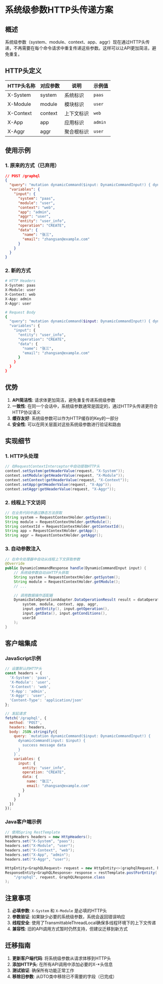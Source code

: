 # 系统级参数HTTP头传递方案

## 概述

系统级参数（system、module、context、app、aggr）现在通过HTTP头传递，不再需要在每个命令请求中重复传递这些参数。这样可以让API更加简洁，避免重复。

## HTTP头定义

| HTTP头名称 | 对应参数 | 说明 | 示例值 |
|-----------|---------|------|--------|
| X-System | system | 系统标识 | `paas` |
| X-Module | module | 模块标识 | `user` |
| X-Context | context | 上下文标识 | `web` |
| X-App | app | 应用标识 | `admin` |
| X-Aggr | aggr | 聚合根标识 | `user` |

## 使用示例

### 1. 原来的方式（已弃用）

```json
// POST /graphql
{
  "query": "mutation dynamicCommand($input: DynamicCommandInput!) { dynamicCommand(input: $input) { success message } }",
  "variables": {
    "input": {
      "system": "paas",
      "module": "user", 
      "context": "web",
      "app": "admin",
      "aggr": "user",
      "entity": "user_info",
      "operation": "CREATE",
      "data": {
        "name": "张三",
        "email": "zhangsan@example.com"
      }
    }
  }
}
```

### 2. 新的方式

```bash
# HTTP Headers
X-System: paas
X-Module: user
X-Context: web
X-App: admin
X-Aggr: user

# Request Body
{
  "query": "mutation dynamicCommand($input: DynamicCommandInput!) { dynamicCommand(input: $input) { success message } }",
  "variables": {
    "input": {
      "entity": "user_info",
      "operation": "CREATE",
      "data": {
        "name": "张三",
        "email": "zhangsan@example.com"
      }
    }
  }
}
```

## 优势

1. **API简洁性**: 请求体更加简洁，避免重复传递系统级参数
2. **一致性**: 在同一个会话中，系统级参数通常是固定的，通过HTTP头传递更符合HTTP协议语义
3. **缓存友好**: 系统级参数可以作为HTTP缓存的Key的一部分
4. **安全性**: 可以在网关层面对这些系统级参数进行验证和路由

## 实现细节

### 1. HTTP头处理

```java
// 在RequestContextInterceptor中自动提取HTTP头
context.setSystem(getHeaderValue(request, "X-System"));
context.setModule(getHeaderValue(request, "X-Module"));
context.setContext(getHeaderValue(request, "X-Context"));
context.setApp(getHeaderValue(request, "X-App"));
context.setAggr(getHeaderValue(request, "X-Aggr"));
```

### 2. 线程上下文访问

```java
// 在业务代码中通过静态方法获取
String system = RequestContextHolder.getSystem();
String module = RequestContextHolder.getModule();
String contextId = RequestContextHolder.getContextId();
String app = RequestContextHolder.getApp();
String aggr = RequestContextHolder.getAggr();
```

### 3. 自动参数注入

```java
// 在命令处理器中自动从线程上下文获取参数
@Override
public DynamicCommandResponse handle(DynamicCommandInput input) {
    // 系统级参数自动从HTTP头获取
    String system = RequestContextHolder.getSystem();
    String module = RequestContextHolder.getModule();
    // ...
    
    // 调用数据操作适配器
    DynamicDataOperationAdapter.DataOperationResult result = dataOperationAdapter.handleCommand(
        system, module, context, app, aggr,
        input.getEntity(), input.getOperation(), 
        input.getData(), input.getConditions(), 
        userId
    );
}
```

## 客户端集成

### JavaScript示例

```javascript
// 设置默认的HTTP头
const headers = {
  'X-System': 'paas',
  'X-Module': 'user',
  'X-Context': 'web', 
  'X-App': 'admin',
  'X-Aggr': 'user',
  'Content-Type': 'application/json'
};

// 发起请求
fetch('/graphql', {
  method: 'POST',
  headers: headers,
  body: JSON.stringify({
    query: `mutation dynamicCommand($input: DynamicCommandInput!) { 
      dynamicCommand(input: $input) { 
        success message data 
      } 
    }`,
    variables: {
      input: {
        entity: "user_info",
        operation: "CREATE",
        data: {
          name: "张三",
          email: "zhangsan@example.com"
        }
      }
    }
  })
});
```

### Java客户端示例

```java
// 使用Spring RestTemplate
HttpHeaders headers = new HttpHeaders();
headers.set("X-System", "paas");
headers.set("X-Module", "user");
headers.set("X-Context", "web");
headers.set("X-App", "admin");
headers.set("X-Aggr", "user");

HttpEntity<GraphQLRequest> request = new HttpEntity<>(graphqlRequest, headers);
ResponseEntity<GraphQLResponse> response = restTemplate.postForEntity(
    "/graphql", request, GraphQLResponse.class
);
```

## 注意事项

1. **必填参数**: `X-System` 和 `X-Module` 是必填的HTTP头
2. **参数验证**: 如果缺少必要的系统级参数，系统会返回错误响应
3. **线程安全**: 使用了TransmittableThreadLocal确保多线程环境下的上下文传递
4. **兼容性**: 旧的API调用方式暂时仍然支持，但建议迁移到新方式

## 迁移指南

1. **更新客户端代码**: 将系统级参数从请求体移到HTTP头
2. **添加HTTP头**: 在所有API调用中添加必要的X-*头信息
3. **测试验证**: 确保所有功能正常工作
4. **移除旧参数**: 从DTO类中移除已不需要的字段（已完成）
